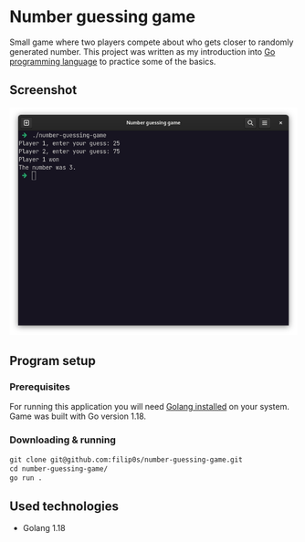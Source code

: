 # Number guessing game

Small game where two players compete about who gets closer to randomly generated number.
This project was written as my introduction into [Go programming language](https://go.dev/learn/) to practice some of the
basics.


## Screenshot
![Screenshot of the game](docs/screenshot.png)

## Program setup 
### Prerequisites
For running this application you will need
[Golang installed](https://go.dev/doc/install) on your system.
Game was built with Go version 1.18.

### Downloading & running
```shell
git clone git@github.com:filip0s/number-guessing-game.git
cd number-guessing-game/
go run .
```

## Used technologies
- Golang 1.18
